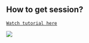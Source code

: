 ## How to get session?
[`Watch tutorial here`](https://youtu.be/T4EtbUj5D6M)



<a href="https://youtu.be/T4EtbUj5D6M"><img src="https://telegra.ph/file/2316b64ccd8eb036379ef.jpg" />
